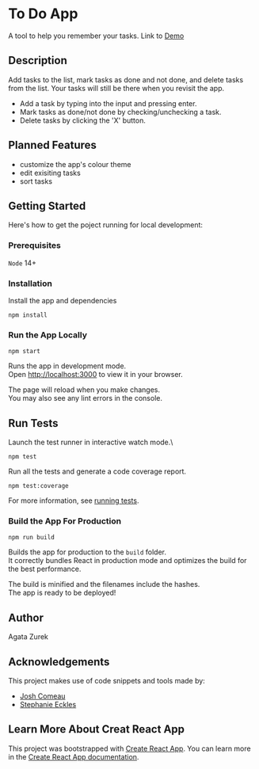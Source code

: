 # To Do App

A tool to help you remember your tasks.
Link to [Demo](https://azurekca.github.io/to-do-app/)

## Description

Add tasks to the list, mark tasks as done and not done, and delete tasks from the list. Your tasks will still be there when you revisit the app.

- Add a task by typing into the input and pressing enter.
- Mark tasks as done/not done by checking/unchecking a task.
- Delete tasks by clicking the 'X' button.

## Planned Features

- customize the app's colour theme
- edit exisiting tasks
- sort tasks

## Getting Started

Here's how to get the poject running for local development:

### Prerequisites

`Node` 14+

### Installation

Install the app and dependencies

```
npm install
```

### Run the App Locally

```
npm start
```

Runs the app in development mode.\
Open [http://localhost:3000](http://localhost:3000) to view it in your browser.

The page will reload when you make changes.\
You may also see any lint errors in the console.

## Run Tests

Launch the test runner in interactive watch mode.\

```
npm test
```

Run all the tests and generate a code coverage report.

```
npm test:coverage
```

For more information, see [running tests](https://facebook.github.io/create-react-app/docs/running-tests).

### Build the App For Production

```
npm run build
```

Builds the app for production to the `build` folder.\
It correctly bundles React in production mode and optimizes the build for the best performance.

The build is minified and the filenames include the hashes.\
The app is ready to be deployed!

## Author

Agata Zurek

## Acknowledgements

This project makes use of code snippets and tools made by:

- [Josh Comeau](https://www.joshwcomeau.com/)
- [Stephanie Eckles](https://twitter.com/5t3ph)

## Learn More About Creat React App

This project was bootstrapped with [Create React App](https://github.com/facebook/create-react-app).
You can learn more in the [Create React App documentation](https://facebook.github.io/create-react-app/docs/getting-started).
